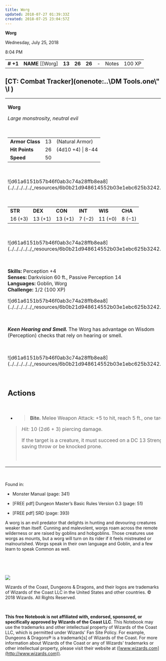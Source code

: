 ```yaml
---
title: Worg
updated: 2018-07-27 01:39:33Z
created: 2018-07-25 23:04:57Z
---
```


**Worg**

Wednesday, July 25, 2018

8:04 PM

|           |                     |        |        |        |     |       |        |
|-----------|---------------------|--------|--------|--------|-----|-------|--------|
| **\# +1** | **NAME** \[\[Worg\] | **13** | **26** | **26** | \-  | Notes | 100 XP |

## [CT: Combat Tracker](onenote:..\\DM Tools.one\\" \l )

<table><tbody><tr class="odd"><td><p><strong>Worg</strong></p><p><em>Large monstrosity, neutral evil</em></p><p> </p><table><tbody><tr class="odd"><td><strong>Armor Class</strong></td><td>13</td><td>(Natural Armor)</td></tr><tr class="even"><td><strong>Hit Points</strong></td><td>26</td><td>(4d10 +4) | 8-44</td></tr><tr class="odd"><td><strong>Speed</strong></td><td>50</td><td> </td></tr></tbody></table><p> </p><p>![d61a6151b57b46f0ab3c74a28ffb8ea8](../../../../../_resources/6b0b21d948614552b03e1ebc625b3242.png)</p><p> </p><table><tbody><tr class="odd"><td><strong>STR</strong></td><td><strong>DEX</strong></td><td><strong>CON</strong></td><td><strong>INT</strong></td><td><strong>WIS</strong></td><td><strong>CHA</strong></td></tr><tr class="even"><td>16 (+3)</td><td>13 (+1)</td><td>13 (+1)</td><td>7 (−2)</td><td>11 (+0)</td><td>8 (−1)</td></tr></tbody></table><p> </p><p>![d61a6151b57b46f0ab3c74a28ffb8ea8](../../../../../_resources/6b0b21d948614552b03e1ebc625b3242.png)</p><p> </p><p><strong>Skills:</strong> Perception +4<br />
<strong>Senses:</strong> Darkvision 60 ft., Passive Perception 14<br />
<strong>Languages:</strong> Goblin, Worg<br />
<strong>Challenge:</strong> 1/2 (100 XP)</p><p>![d61a6151b57b46f0ab3c74a28ffb8ea8](../../../../../_resources/6b0b21d948614552b03e1ebc625b3242.png)</p><p> </p><p><em><strong>Keen Hearing and Smell.</strong></em> The Worg has advantage on Wisdom (Perception) checks that rely on hearing or smell.</p><p> </p><p>![d61a6151b57b46f0ab3c74a28ffb8ea8](../../../../../_resources/6b0b21d948614552b03e1ebc625b3242.png)</p><p> </p><h2 id="actions"><strong>Actions</strong></h2><p> </p><ul><li><blockquote><p><strong>Bite.</strong> Melee Weapon Attack: +5 to hit, reach 5 ft., one target.</p></blockquote></li></ul><blockquote><p><em>Hit:</em> 10 (2d6 + 3) piercing damage.</p><p>If the target is a creature, it must succeed on a DC 13 Strength saving throw or be knocked prone.</p><p> </p></blockquote></td></tr></tbody></table>

 

Found in:

-   Monster Manual (page: 341)

-   \[FREE pdf\] Dungeon Master’s Basic Rules Version 0.3 (page: 51)

-   \[FREE pdf\] SRD (page: 393)

A worg is an evil predator that delights in hunting and devouring creatures weaker than itself. Cunning and malevolent, worgs roam across the remote wilderness or are raised by goblins and hobgoblins. Those creatures use worgs as mounts, but a worg will turn on its rider if it feels mistreated or malnourished. Worgs speak in their own language and Goblin, and a few learn to speak Common as well.

 

 

![](tmp\media\image2.png)

Wizards of the Coast, Dungeons & Dragons, and their logos are trademarks of Wizards of the Coast LLC in the United States and other countries. © 2018 Wizards. All Rights Reserved.

 

**This free Notebook is not affiliated with, endorsed, sponsored, or specifically approved by Wizards of the Coast LLC**. This Notebook may use the trademarks and other intellectual property of Wizards of the Coast LLC, which is permitted under Wizards' Fan Site Policy. For example, Dungeons & Dragons® is a trademark\[s\] of Wizards of the Coast. For more information about Wizards of the Coast or any of Wizards' trademarks or other intellectual property, please visit their website at ([www.wizards.com](http://www.wizards.com)).
